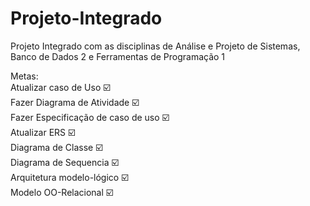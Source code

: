 # Projeto-Integrado
 Projeto Integrado com as disciplinas de Análise e Projeto de Sistemas, Banco de Dados 2 e Ferramentas de Programação 1

Metas:  
Atualizar caso de Uso ☑️  
Fazer Diagrama de Atividade ☑️  
Fazer Especificação de caso de uso ☑️  
Atualizar ERS ☑️  
Diagrama de Classe  ☑️   
Diagrama de Sequencia ☑️  
Arquitetura modelo-lógico ☑️    
Modelo OO-Relacional ☑️


